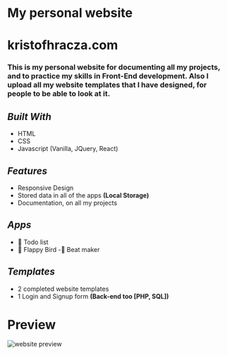# My personal website

# **kristofhracza.com**
### This is my personal website for documenting all my projects, and to practice my skills in Front-End development. Also I upload all my website templates that I have designed, for people to be able to look at it.

## ***Built With***
- HTML
- CSS
- Javascript (Vanilla, JQuery, React)

## ***Features***
- Responsive Design
- Stored data in all of the apps **(Local Storage)**
- Documentation, on all my projects

## ***Apps***
- 📆 Todo list
- 🐤 Flappy Bird
-🎵 Beat maker

## ***Templates***
-  2 completed website templates
-  1 Login and Signup form **(Back-end too [PHP, SQL])**

# Preview
![website preview](https://kristofhracza.com/Pictures/prev.png)
